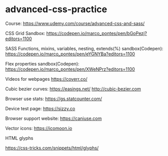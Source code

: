 # advanced-css-practice

Course: https://www.udemy.com/course/advanced-css-and-sass/

CSS Grid Sandbox: https://codepen.io/marco_pontes/pen/bGoPezj?editors=1100

SASS Functions, mixins, variables, nesting, extends(%) sandbox(Codepen):
https://codepen.io/marco_pontes/pen/eYGNYBa?editors=1100

Flex properties sandbox(Codepen):
https://codepen.io/marco_pontes/pen/XWeNPrz?editors=1100


Videos for webpages
https://coverr.co/

Cubic bezier curves: https://easings.net/
http://cubic-bezier.com

Browser use stats: https://gs.statcounter.com/

Device test page: https://sizzy.co

Browser support website: https://caniuse.com

Vector icons: https://icomoon.io

HTML glyphs

https://css-tricks.com/snippets/html/glyphs/